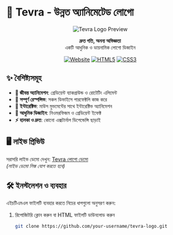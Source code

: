 # 🚀 Tevra - উন্নত অ্যানিমেটেড লোগো

<div align="center">

![Tevra Logo Preview](https://via.placeholder.com/500x300/1a2a6c/ffffff?text=Tevra+Animated+Logo) <!-- Replace with actual logo image -->

**দ্রুত গতি, অনন্য অভিজ্ঞতা**  
একটি আধুনিক ও ডায়নামিক লোগো ডিজাইন

[![Website](https://img.shields.io/badge/Visit-Website-6a11cb)](https://tevra.in)
[![HTML5](https://img.shields.io/badge/Built%20with-HTML5-orange)](https://developer.mozilla.org/en-US/docs/Web/HTML)
[![CSS3](https://img.shields.io/badge/Styled%20with-CSS3-blue)](https://developer.mozilla.org/en-US/docs/Web/CSS)

</div>

## ✨ বৈশিষ্ট্যসমূহ

- **🎨 জীবন্ত অ্যানিমেশন**: গ্রেডিয়েন্ট ব্যাকগ্রাউন্ড ও রোটেটিং এলিমেন্ট
- **📱 সম্পূর্ণ রেস্পন্সিভ**: সকল ডিভাইসে পারফেক্টলি কাজ করে
- **🎯 ইন্টারেক্টিভ**: মাউস মুভমেন্টের সাথে ইন্টারেক্টিভ অ্যানিমেশন
- **🌈 আধুনিক ডিজাইন**: নিওমরফিজম ও গ্রেডিয়েন্ট ইফেক্ট
- **⚡ হালকা ও দ্রুত**: কোনো এক্সটার্নাল ডিপেন্ডেন্সি ছাড়াই

## 🖥️ লাইভ প্রিভিউ

সরাসরি লাইভ ডেমো দেখুন: [Tevra লোগো ডেমো](https://your-demo-link.com)  
*(লাইভ ডেমো লিঙ্ক যোগ করতে হবে)*

## 🛠️ ইনস্টলেশন ও ব্যবহার

এইচটিএমএল ফাইলটি ব্যবহার করতে নিচের ধাপগুলো অনুসরণ করুন:

1. রিপোজিটরি ক্লোন করুন বা HTML ফাইলটি ডাউনলোড করুন
   ```bash
   git clone https://github.com/your-username/tevra-logo.git
